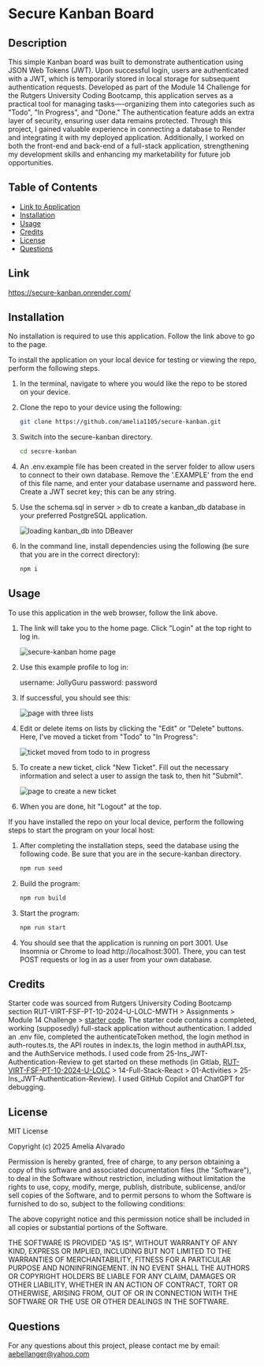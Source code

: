 # Secure Kanban Board

## Description

This simple Kanban board was built to demonstrate authentication using JSON Web Tokens (JWT). Upon successful login, users are authenticated with a JWT, which is temporarily stored in local storage for subsequent authentication requests. Developed as part of the Module 14 Challenge for the Rutgers University Coding Bootcamp, this application serves as a practical tool for managing tasks—-organizing them into categories such as "Todo", "In Progress", and "Done." The authentication feature adds an extra layer of security, ensuring user data remains protected. Through this project, I gained valuable experience in connecting a database to Render and integrating it with my deployed application. Additionally, I worked on both the front-end and back-end of a full-stack application, strengthening my development skills and enhancing my marketability for future job opportunities.

## Table of Contents

- [Link to Application](#link-to-application)
- [Installation](#installation)
- [Usage](#usage)
- [Credits](#credits)
- [License](#license)
- [Questions](#questions)

## Link

https://secure-kanban.onrender.com/

## Installation

No installation is required to use this application. Follow the link above to go to the page.

To install the application on your local device for testing or viewing the repo, perform the following steps.

1. In the terminal, navigate to where you would like the repo to be stored on your device.

2. Clone the repo to your device using the following:

   ```sh
   git clone https://github.com/amelia1105/secure-kanban.git
   ```

3. Switch into the secure-kanban directory.

   ```sh
   cd secure-kanban
   ```

4. An .env.example file has been created in the server folder to allow users to connect to their own database. Remove the '.EXAMPLE' from the end of this file name, and enter your database username and password here. Create a JWT secret key; this can be any string.

5. Use the schema.sql in server > db to create a kanban_db database in your preferred PostgreSQL application.

   ![loading kanban_db into DBeaver](./assets/dbeaver-kanban.png)

6. In the command line, install dependencies using the following (be sure that you are in the correct directory):

   ```sh
   npm i
   ```

## Usage

To use this application in the web browser, follow the link above.

1. The link will take you to the home page. Click "Login" at the top right to log in.

   ![secure-kanban home page](./assets/home-page.png)

2. Use this example profile to log in:

   username: JollyGuru
   password: password

3. If successful, you should see this:

   ![page with three lists](./assets/lists.png)

4. Edit or delete items on lists by clicking the "Edit" or "Delete" buttons. Here, I've moved a ticket from "Todo" to "In Progress":

   ![ticket moved from todo to in progress](./assets/moved-ticket.png)

5. To create a new ticket, click "New Ticket". Fill out the necessary information and select a user to assign the task to, then hit "Submit".

   ![page to create a new ticket](./assets/new-ticket.png)

6. When you are done, hit "Logout" at the top.

If you have installed the repo on your local device, perform the following steps to start the program on your local host:

1. After completing the installation steps, seed the database using the following code. Be sure that you are in the secure-kanban directory.

   ```sh
   npm run seed
   ```

2. Build the program:

   ```sh
   npm run build
   ```

3. Start the program:

   ```sh
   npm run start
   ```

4. You should see that the application is running on port 3001. Use Insomnia or Chrome to load http://localhost:3001. There, you can test POST requests or log in as a user from your own database.

## Credits

Starter code was sourced from Rutgers University Coding Bootcamp section RUT-VIRT-FSF-PT-10-2024-U-LOLC-MWTH > Assignments > Module 14 Challenge > [starter code](https://bootcampspot.instructure.com/courses/6369/assignments/90357?module_item_id=1341406). The starter code contains a completed, working (supposedly) full-stack application without authentication. I added an .env file, completed the authenticateToken method, the login method in auth-routes.ts, the API routes in index.ts, the login method in authAPI.tsx, and the AuthService methods. I used code from 25-Ins_JWT-Authentication-Review to get started on these methods (in Gitlab, [RUT-VIRT-FSF-PT-10-2024-U-LOLC](https://git.bootcampcontent.com/Rutgers-University/RUT-VIRT-FSF-PT-10-2024-U-LOLC) > 14-Full-Stack-React > 01-Activities > 25-Ins_JWT-Authentication-Review). I used GitHub Copilot and ChatGPT for debugging.

## License

MIT License

Copyright (c) 2025 Amelia Alvarado

Permission is hereby granted, free of charge, to any person obtaining a copy
of this software and associated documentation files (the "Software"), to deal
in the Software without restriction, including without limitation the rights
to use, copy, modify, merge, publish, distribute, sublicense, and/or sell
copies of the Software, and to permit persons to whom the Software is
furnished to do so, subject to the following conditions:

The above copyright notice and this permission notice shall be included in all
copies or substantial portions of the Software.

THE SOFTWARE IS PROVIDED "AS IS", WITHOUT WARRANTY OF ANY KIND, EXPRESS OR
IMPLIED, INCLUDING BUT NOT LIMITED TO THE WARRANTIES OF MERCHANTABILITY,
FITNESS FOR A PARTICULAR PURPOSE AND NONINFRINGEMENT. IN NO EVENT SHALL THE
AUTHORS OR COPYRIGHT HOLDERS BE LIABLE FOR ANY CLAIM, DAMAGES OR OTHER
LIABILITY, WHETHER IN AN ACTION OF CONTRACT, TORT OR OTHERWISE, ARISING FROM,
OUT OF OR IN CONNECTION WITH THE SOFTWARE OR THE USE OR OTHER DEALINGS IN THE
SOFTWARE.

## Questions

For any questions about this project, please contact me by email: aebellanger@yahoo.com
